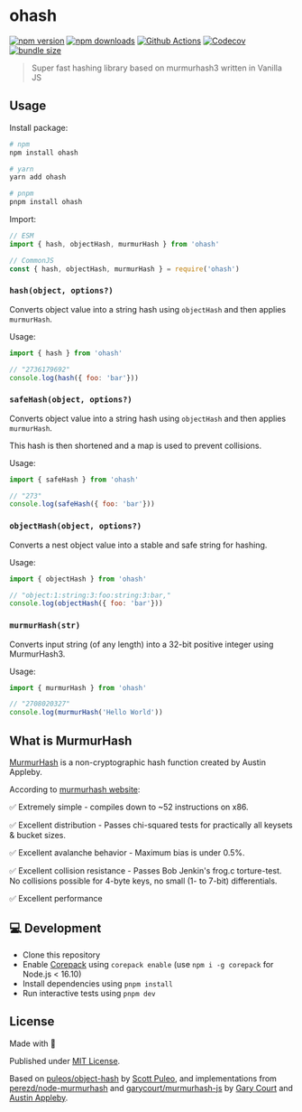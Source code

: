 # ohash

[![npm version][npm-version-src]][npm-version-href]
[![npm downloads][npm-downloads-src]][npm-downloads-href]
[![Github Actions][github-actions-src]][github-actions-href]
[![Codecov][codecov-src]][codecov-href]
[![bundle size][bundle-src]][bundle-href]

> Super fast hashing library based on murmurhash3 written in Vanilla JS

## Usage

Install package:

```sh
# npm
npm install ohash

# yarn
yarn add ohash

# pnpm
pnpm install ohash
```

Import:

```js
// ESM
import { hash, objectHash, murmurHash } from 'ohash'

// CommonJS
const { hash, objectHash, murmurHash } = require('ohash')
```

### `hash(object, options?)`

Converts object value into a string hash using `objectHash` and then applies `murmurHash`.

Usage:

```js
import { hash } from 'ohash'

// "2736179692"
console.log(hash({ foo: 'bar'}))
```

### `safeHash(object, options?)`

Converts object value into a string hash using `objectHash` and then applies `murmurHash`.

This hash is then shortened and a map is used to prevent collisions.

Usage:

```js
import { safeHash } from 'ohash'

// "273"
console.log(safeHash({ foo: 'bar'}))
```

### `objectHash(object, options?)`

Converts a nest object value into a stable and safe string for hashing.

Usage:

```js
import { objectHash } from 'ohash'

// "object:1:string:3:foo:string:3:bar,"
console.log(objectHash({ foo: 'bar'}))
```

### `murmurHash(str)`

Converts input string (of any length) into a 32-bit positive integer using MurmurHash3.

Usage:

```js
import { murmurHash } from 'ohash'

// "2708020327"
console.log(murmurHash('Hello World'))
```

## What is MurmurHash

[MurmurHash](https://en.wikipedia.org/wiki/MurmurHash) is a non-cryptographic hash function created by Austin Appleby.

According to [murmurhash website](https://sites.google.com/site/murmurhash):

✅ Extremely simple - compiles down to ~52 instructions on x86.

✅ Excellent distribution - Passes chi-squared tests for practically all keysets & bucket sizes.

✅ Excellent avalanche behavior - Maximum bias is under 0.5%.

✅ Excellent collision resistance - Passes Bob Jenkin's frog.c torture-test. No collisions possible for 4-byte keys, no small (1- to 7-bit) differentials.

✅ Excellent performance

## 💻 Development

- Clone this repository
- Enable [Corepack](https://github.com/nodejs/corepack) using `corepack enable` (use `npm i -g corepack` for Node.js < 16.10)
- Install dependencies using `pnpm install`
- Run interactive tests using `pnpm dev`

## License

Made with 💛

Published under [MIT License](./LICENSE).

Based on [puleos/object-hash](https://github.com/puleos/object-hash) by [Scott Puleo](https://github.com/puleos/), and implementations from [perezd/node-murmurhash](perezd/node-murmurhash) and
[garycourt/murmurhash-js](https://github.com/garycourt/murmurhash-js) by [Gary Court](mailto:gary.court@gmail.com) and [Austin Appleby](mailto:aappleby@gmail.com).

<!-- Badges -->
[npm-version-src]: https://img.shields.io/npm/v/ohash?style=flat-square
[npm-version-href]: https://npmjs.com/package/ohash

[npm-downloads-src]: https://img.shields.io/npm/dm/ohash?style=flat-square
[npm-downloads-href]: https://npmjs.com/package/ohash

[github-actions-src]: https://img.shields.io/github/workflow/status/unjs/ohash/ci/main?style=flat-square
[github-actions-href]: https://github.com/unjs/ohash/actions?query=workflow%3Aci

[codecov-src]: https://img.shields.io/codecov/c/gh/unjs/ohash/main?style=flat-square
[codecov-href]: https://codecov.io/gh/unjs/ohash

[bundle-src]: https://flat.badgen.net/bundlephobia/minzip/ohash
[bundle-href]: https://bundlephobia.com/package/ohash
